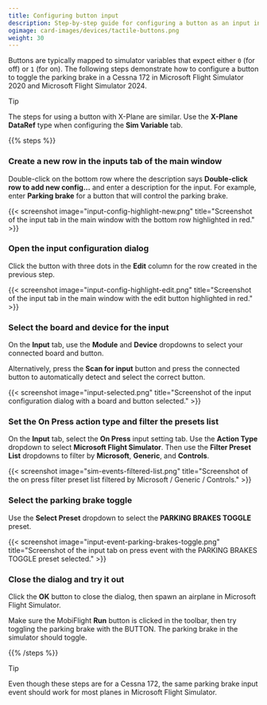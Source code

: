 ```yaml
---
title: Configuring button input
description: Step-by-step guide for configuring a button as an input in MobiFlight.
ogimage: card-images/devices/tactile-buttons.png
weight: 30
---
```


Buttons are typically mapped to simulator variables that expect either `0` (for off) or `1` (for on). The following steps demonstrate how to configure a button to toggle the parking brake in a Cessna 172 in Microsoft Flight Simulator 2020 and Microsoft Flight Simulator 2024.

> [!TIP]
> The steps for using a button with X-Plane are similar. Use the **X-Plane DataRef** type when configuring the **Sim Variable** tab.

{{% steps %}}

### Create a new row in the inputs tab of the main window

Double-click on the bottom row where the description says **Double-click row to add new config...** and enter a description for the input. For example, enter **Parking brake** for a button that will control the parking brake.

{{< screenshot image="input-config-highlight-new.png" title="Screenshot of the input tab in the main window with the bottom row highlighted in red." >}}

### Open the input configuration dialog

Click the button with three dots in the **Edit** column for the row created in the previous step.

{{< screenshot image="input-config-highlight-edit.png" title="Screenshot of the input tab in the main window with the edit button highlighted in red." >}}

### Select the board and device for the input

On the **Input** tab, use the **Module** and **Device** dropdowns to select your connected board and button.

Alternatively, press the **Scan for input** button and press the connected button to automatically detect and select the correct button.

{{< screenshot image="input-selected.png" title="Screenshot of the input configuration dialog with a board and button selected." >}}

### Set the On Press action type and filter the presets list

On the **Input** tab, select the **On Press** input setting tab. Use the **Action Type** dropdown to select **Microsoft Flight Simulator**. Then use the **Filter Preset List** dropdowns to filter by **Microsoft**, **Generic**, and **Controls**.

{{< screenshot image="sim-events-filtered-list.png" title="Screenshot of the on press filter preset list filtered by Microsoft / Generic / Controls." >}}

### Select the parking brake toggle

Use the **Select Preset** dropdown to select the **PARKING BRAKES TOGGLE** preset.

{{< screenshot image="input-event-parking-brakes-toggle.png" title="Screenshot of the input tab on press event with the PARKING BRAKES TOGGLE preset selected." >}}

### Close the dialog and try it out

Click the **OK** button to close the dialog, then spawn an airplane in Microsoft Flight Simulator.

Make sure the MobiFlight **Run** button is clicked in the toolbar, then try toggling the parking brake with the BUTTON. The parking brake in the simulator should toggle.

{{% /steps %}}

> [!TIP]
> Even though these steps are for a Cessna 172, the same parking brake input event should work for most planes in Microsoft Flight Simulator.
